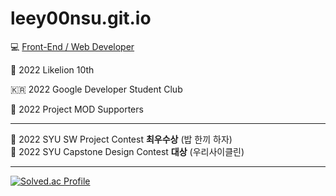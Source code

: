 # leey00nsu.git.io
💻 [Front-End / Web Developer](https://leey00nsu.github.io/)
 
🦁 2022 Likelion 10th

🇰🇷 2022 Google Developer Student Club

🍄 2022 Project MOD Supporters

------------------------------

🏅 2022 SYU SW Project Contest **최우수상** (밥 한끼 하자)  
🏅 2022 SYU Capstone Design Contest **대상** (우리사이클린)

------------------------------

[![Solved.ac Profile](http://mazassumnida.wtf/api/v2/generate_badge?boj=leeyoonsu96)](https://solved.ac/leeyoonsu96/)
